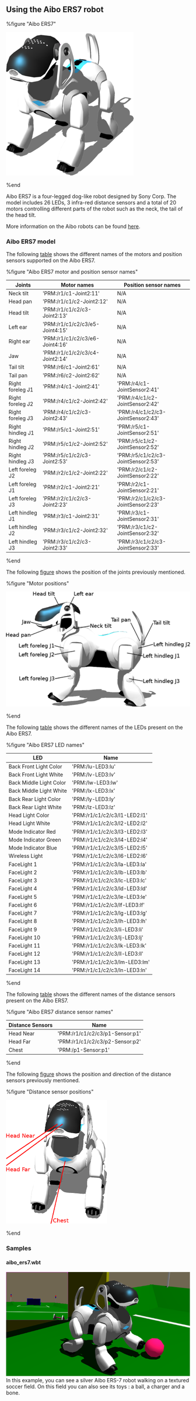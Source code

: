 ## Using the Aibo ERS7 robot

%figure "Aibo ERS7"

![aibo_ers7.png](images/aibo_ers7.png)

%end

Aibo ERS7 is a four-legged dog-like robot designed by Sony Corp.
The model includes 26 LEDs, 3 infra-red distance sensors and a total of 20 motors controlling different parts of the robot such as the neck, the tail of the head tilt.

More information on the Aibo robots can be found [here](https://en.wikipedia.org/wiki/AIBO).

### Aibo ERS7 model

The following [table](#aibo-ers7-motor-names) shows the different names of the motors and position sensors supported on the Aibo ERS7.

%figure "Aibo ERS7 motor and position sensor names"

| Joints           | Motor names                     | Position sensor names              |
| ---------------- | ------------------------------- | ---------------------------------- |
| Neck tilt        | 'PRM:/r1/c1-Joint2:11'          | N/A                                |
| Head pan         | 'PRM:/r1/c1/c2-Joint2:12'       | N/A                                |
| Head tilt        | 'PRM:/r1/c1/c2/c3-Joint2:13'    | N/A                                |
| Left ear         | 'PRM:/r1/c1/c2/c3/e5-Joint4:15' | N/A                                |
| Right ear        | 'PRM:/r1/c1/c2/c3/e6-Joint4:16' | N/A                                |
| Jaw              | 'PRM:/r1/c1/c2/c3/c4-Joint2:14' | N/A                                |
| Tail tilt        | 'PRM:/r6/c1-Joint2:61'          | N/A                                |
| Tail pan         | 'PRM:/r6/c2-Joint2:62'          | N/A                                |
| Right foreleg J1 | 'PRM:/r4/c1-Joint2:41'          | 'PRM:/r4/c1-JointSensor2:41'       |
| Right foreleg J2 | 'PRM:/r4/c1/c2-Joint2:42'       | 'PRM:/r4/c1/c2-JointSensor2:42'    |
| Right foreleg J3 | 'PRM:/r4/c1/c2/c3-Joint2:43'    | 'PRM:/r4/c1/c2/c3-JointSensor2:43' |
| Right hindleg J1 | 'PRM:/r5/c1-Joint2:51'          | 'PRM:/r5/c1-JointSensor2:51'       |
| Right hindleg J2 | 'PRM:/r5/c1/c2-Joint2:52'       | 'PRM:/r5/c1/c2-JointSensor2:52'    |
| Right hindleg J3 | 'PRM:/r5/c1/c2/c3-Joint2:53'    | 'PRM:/r5/c1/c2/c3-JointSensor2:53' |
| Left foreleg J2  | 'PRM:/r2/c1/c2-Joint2:22'       | 'PRM:/r2/c1/c2-JointSensor2:22'    |
| Left foreleg J1  | 'PRM:/r2/c1-Joint2:21'          | 'PRM:/r2/c1-JointSensor2:21'       |
| Left foreleg J3  | 'PRM:/r2/c1/c2/c3-Joint2:23'    | 'PRM:/r2/c1/c2/c3-JointSensor2:23' |
| Left hindleg J1  | 'PRM:/r3/c1-Joint2:31'          | 'PRM:/r3/c1-JointSensor2:31'       |
| Left hindleg J2  | 'PRM:/r3/c1/c2-Joint2:32'       | 'PRM:/r3/c1/c2-JointSensor2:32'    |
| Left hindleg J3  | 'PRM:/r3/c1/c2/c3-Joint2:33'    | 'PRM:/r3/c1/c2/c3-JointSensor2:33' |

%end

The following [figure](#motor-positions) shows the position of the joints previously mentioned.

%figure "Motor positions"

![aibo_ers7_motors.png](images/aibo_ers7_motors.png)

%end

The following [table](#aibo-ers7-motor-names) shows the different names of the LEDs present on the Aibo ERS7.

%figure "Aibo ERS7 LED names"

| LED                     | Name                          |
| ----------------------- | ----------------------------- |
| Back Front Light Color  | 'PRM:/lu-LED3:lu'             |
| Back Front Light White  | 'PRM:/lv-LED3:lv'             |
| Back Middle Light Color | 'PRM:/lw-LED3:lw'             |
| Back Middle Light White | 'PRM:/lx-LED3:lx'             |
| Back Rear Light Color   | 'PRM:/ly-LED3:ly'             |
| Back Rear Light White   | 'PRM:/lz-LED3:lz'             |
| Head Light Color        | 'PRM:/r1/c1/c2/c3/l1-LED2:l1' |
| Head Light White        | 'PRM:/r1/c1/c2/c3/l2-LED2:l2' |
| Mode Indicator Red      | 'PRM:/r1/c1/c2/c3/l3-LED2:l3' |
| Mode Indicator Green    | 'PRM:/r1/c1/c2/c3/l4-LED2:l4' |
| Mode Indicator Blue     | 'PRM:/r1/c1/c2/c3/l5-LED2:l5' |
| Wireless Light          | 'PRM:/r1/c1/c2/c3/l6-LED2:l6' |
| FaceLight 1             | 'PRM:/r1/c1/c2/c3/la-LED3:la' |
| FaceLight 2             | 'PRM:/r1/c1/c2/c3/lb-LED3:lb' |
| FaceLight 3             | 'PRM:/r1/c1/c2/c3/lc-LED3:lc' |
| FaceLight 4             | 'PRM:/r1/c1/c2/c3/ld-LED3:ld' |
| FaceLight 5             | 'PRM:/r1/c1/c2/c3/le-LED3:le' |
| FaceLight 6             | 'PRM:/r1/c1/c2/c3/lf-LED3:lf' |
| FaceLight 7             | 'PRM:/r1/c1/c2/c3/lg-LED3:lg' |
| FaceLight 8             | 'PRM:/r1/c1/c2/c3/lh-LED3:lh' |
| FaceLight 9             | 'PRM:/r1/c1/c2/c3/li-LED3:li' |
| FaceLight 10            | 'PRM:/r1/c1/c2/c3/lj-LED3:lj' |
| FaceLight 11            | 'PRM:/r1/c1/c2/c3/lk-LED3:lk' |
| FaceLight 12            | 'PRM:/r1/c1/c2/c3/ll-LED3:ll' |
| FaceLight 13            | 'PRM:/r1/c1/c2/c3/lm-LED3:lm' |
| FaceLight 14            | 'PRM:/r1/c1/c2/c3/ln-LED3:ln' |

%end

The following [table](#aibo-ers7-motor-names) shows the different names of the distance sensors present on the Aibo ERS7.

%figure "Aibo ERS7 distance sensor names"

| Distance Sensors | Name                             |
| ---------------- | -------------------------------- |
| Head Near        | 'PRM:/r1/c1/c2/c3/p1-Sensor:p1'  |
| Head Far         | 'PRM:/r1/c1/c2/c3/p2-Sensor:p2'  |
| Chest            | 'PRM:/p1-Sensor:p1'              |

%end

The following [figure](#distance-sensor-positions) shows the position and direction of the distance sensors previously mentioned.

%figure "Distance sensor positions"

![aibo_ers7_distance_sensors.png](images/aibo_ers7_distance_sensors.png)

%end

### Samples

#### aibo\_ers7.wbt

![aibo_ers7_example.png](images/aibo_ers7_example.png) In this example, you can see a silver Aibo ERS-7 robot walking on a textured soccer field.
On this field you can also see its toys : a ball, a charger and a bone.
